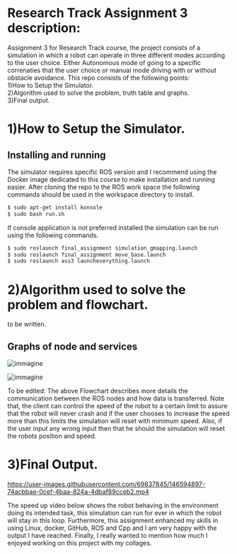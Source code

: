 # Research Track Assignment 3 description:
Assignment 3 for Research Track course, the project consists of a simulation in which a robot can operate in three different modes according to the user choice. Either Autonomous mode of going to a specific correnaties that the user choice or manual mode driving with or without obstacle avoidance.
This repo consists of the following points:  
 1)How to Setup the Simulator.   
 2)Algorithm used to solve the problem, truth table and graphs.  
 3)Final output.   

1)How to Setup the Simulator.  
================================

Installing and running
----------------------

The simulator requires specific ROS version and I recommend using the Docker image dedicated to this course to make installation and running easier. After cloning the repo to the ROS work space the following commands should be used in the workspace directory to install.

```bash
$ sudo apt-get install konsole
$ sudo bash run.sh
```
If console application is not preferred installed the simulation can be run using the following commands.

```bash
$ sudo roslaunch final_assignment simulation_gmapping.launch 
$ sudo roslaunch final_assignment move_base.launch
$ sudo roslaunch ass3 launcheverything.launch
```


2)Algorithm used to solve the problem and flowchart. 
================================
to be written. 

Graphs of node and services
---------

![immagine](https://github.com/youssefattia98/Research-Track-Assignment-2/blob/main/Left%20distance-1.jpg)  


![immagine](https://github.com/youssefattia98/Research-Track-Assignment-2/blob/main/Untitled%20Diagram.jpg)  

To be edited: The above Flowchart describes more details the communication between the ROS nodes and how data is transferred. Note that, the client can control the speed of the robot to a certain limit to assure that the robot will never crash and if the user chooses to increase the speed more than this limits the simulation will reset with minimum speed. Also, if the user input any wrong input then that he should the simulation will reset the robots position and speed.

3)Final Output. 
================================


https://user-images.githubusercontent.com/69837845/146594897-74acbbae-0cef-4baa-824a-4dbaf89cceb2.mp4


The speed up video below shows the robot behaving in the environment doing its intended task, this simulation can run for ever in which the robot will stay in this loop. Furthermore, this assignment enhanced my skills in using Linux, docker, GitHub, ROS and Cpp and I am very happy with the output I have reached.
Finally, I really wanted to mention how much I enjoyed working on this project with my collages.
